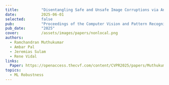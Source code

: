 ```yaml
---
title:          "Disentangling Safe and Unsafe Image Corruptions via Anisotropy and Locality"
date:           2025-06-01
selected:       false
pub:            "Proceedings of the Computer Vision and Pattern Recognition Conference (CVPR)"
pub_date:       "2025"
cover:          /assets/images/papers/nonlocal.png
authors:
  - Ramchandran Muthukumar
  - Ambar Pal
  - Jeremias Sulam
  - Rene Vidal
links:
  Paper: https://openaccess.thecvf.com/content/CVPR2025/papers/Muthukumar_Disentangling_Safe_and_Unsafe_Image_Corruptions_via_Anisotropy_and_Locality_CVPR_2025_paper.pdf
topics:
  - ML Robustness
---
```


